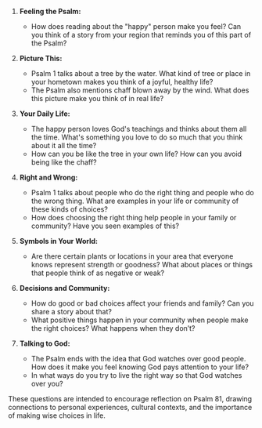 1. **Feeling the Psalm:**
   - How does reading about the "happy" person make you feel? Can you think of a story from your region that reminds you of this part of the Psalm?

2. **Picture This:**
   - Psalm 1 talks about a tree by the water. What kind of tree or place in your hometown makes you think of a joyful, healthy life?
   - The Psalm also mentions chaff blown away by the wind. What does this picture make you think of in real life?

3. **Your Daily Life:**
   - The happy person loves God's teachings and thinks about them all the time. What's something you love to do so much that you think about it all the time?
   - How can you be like the tree in your own life? How can you avoid being like the chaff?

4. **Right and Wrong:**
   - Psalm 1 talks about people who do the right thing and people who do the wrong thing. What are examples in your life or community of these kinds of choices?
   - How does choosing the right thing help people in your family or community? Have you seen examples of this?

5. **Symbols in Your World:**
   - Are there certain plants or locations in your area that everyone knows represent strength or goodness? What about places or things that people think of as negative or weak?

6. **Decisions and Community:**
   - How do good or bad choices affect your friends and family? Can you share a story about that?
   - What positive things happen in your community when people make the right choices? What happens when they don’t?

7. **Talking to God:**
   - The Psalm ends with the idea that God watches over good people. How does it make you feel knowing God pays attention to your life?
   - In what ways do you try to live the right way so that God watches over you?

These questions are intended to encourage reflection on Psalm 81, drawing connections to personal experiences, cultural contexts, and the importance of making wise choices in life.